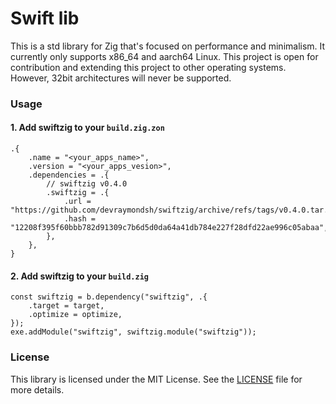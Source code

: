 # Swift lib
This is a std library for Zig that's focused on performance and minimalism. It currently only supports x86_64 and aarch64 Linux. This project is open for contribution and extending this project to other operating systems. However, 32bit architectures will never be supported.

### Usage
#### 1. Add swiftzig to your `build.zig.zon`
```zig
.{
    .name = "<your_apps_name>",
    .version = "<your_apps_vesion>",
    .dependencies = .{
        // swiftzig v0.4.0
        .swiftzig = .{
            .url = "https://github.com/devraymondsh/swiftzig/archive/refs/tags/v0.4.0.tar.gz",
            .hash = "12208f395f60bbb782d91309c7b6d5d0da64a41db784e227f28dfd22ae996c05abaa",
        },
    },
}
```
#### 2. Add swiftzig to your `build.zig`
```zig
const swiftzig = b.dependency("swiftzig", .{
    .target = target,
    .optimize = optimize,
});
exe.addModule("swiftzig", swiftzig.module("swiftzig"));
```

### License
This library is licensed under the MIT License. See the [LICENSE](LICENSE) file for more details.
